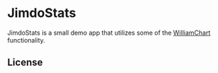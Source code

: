 # JimdoStats

JimdoStats is a small demo app that utilizes some of the [WilliamChart](https://github.com/diogobernardino/WilliamChart) functionality.

License
-------
